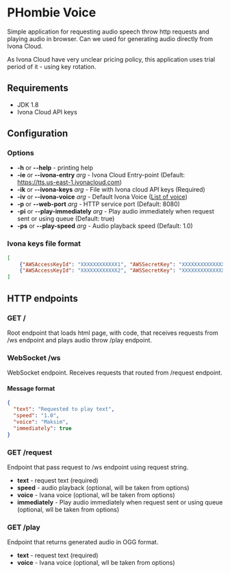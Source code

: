 # PHombie Voice

Simple application for requesting audio speech throw http requests and playing audio in browser. 
Can we used for generating audio directly from Ivona Cloud.

As Ivona Cloud have very unclear pricing policy, this application uses trial period of it - using key rotation.

## Requirements
* JDK 1.8
* Ivona Cloud API keys

## Configuration
### Options
* **-h** or **--help** - printing help
* **-ie** or **--ivona-entry** *arg* - Ivona Cloud Entry-point (Default: https://tts.us-east-1.ivonacloud.com)
* **-ik** or **--ivona-keys** *arg* - File with Ivona cloud API keys (Required)
* **-iv** or **--ivona-voice** *arg* - Default Ivona Voice ([List of voice](https://goo.gl/1vk7xq))
* **-p** or **--web-port** *arg* - HTTP service port (Default: 8080)
* **-pi** or **--play-immediately** *arg* - Play audio immediately when request sent or using queue (Default: true)
* **-ps** or **--play-speed** *arg* - Audio playback speed (Default: 1.0)
### Ivona keys file format
```json
[
    {"AWSAccessKeyId": "XXXXXXXXXXXX1", "AWSSecretKey": "XXXXXXXXXXXXXXXXXXXXXXXXX1"},
    {"AWSAccessKeyId": "XXXXXXXXXXXX2", "AWSSecretKey": "XXXXXXXXXXXXXXXXXXXXXXXXX2"}
]
```

## HTTP endpoints
### GET /
Root endpoint that loads html page, with code, that receives requests from /ws endpoint and plays audio throw /play endpoint.
### WebSocket /ws 
WebSocket endpoint. Receives requests that routed from /request endpoint.
#### Message format
```json
{
  "text": "Requested to play text", 
  "speed": "1.0",
  "voice": "Maksim",
  "immediately": true
}
```
### GET /request
Endpoint that pass request to /ws endpoint using request string.
* **text** - request text (required)
* **speed** - audio playback (optional, will be taken from options)
* **voice** - Ivana voice (optional, wll be taken from options)
* **immediately** - Play audio immediately when request sent or using queue (optional, wll be taken from options)
### GET /play
Endpoint that returns generated audio in OGG format.
* **text** - request text (required)
* **voice** - Ivana voice (optional, wll be taken from options)
